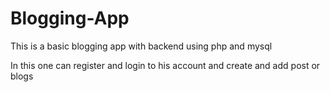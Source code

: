 # Blogging-App

This is a basic blogging app with backend using php and mysql

In this one can register and login to his account and create and add post or blogs
